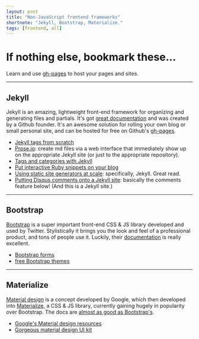 ```yaml
---
layout: post
title: "Non-JavaScript frontend frameworks"
shortnote: "Jekyll, Bootstrap, Materialize."
tags: [frontend, all]
---
```

# If nothing else, bookmark these...
Learn and use [gh-pages](https://pages.github.com/) to host your pages and sites.

<hr>

## Jekyll
Jekyll is an amazing, lightweight front-end framework for organizing and generating files and partials.
It's got [great documentation](https://jekyllrb.com/docs/home/) and was created by a Github founder. It's an awesome solution for rolling your own blog or small personal site, and can be hosted for free on Github's [gh-pages](https://pages.github.com/).

* [Jekyll tags from scratch](http://charliepark.org/tags-in-jekyll/)
* [Prose.io](http://prose.io/): create md files via a web interface that immediately show up on the appropriate Jekyll site (or just to the appropriate repository).
* [Tags and categories with Jekyll](http://www.minddust.com/post/tags-and-categories-on-github-pages/)
* [Put interactive Ruby snippets on your blog](http://blog.klipse.tech/ruby/2016/06/20/blog-ruby.html)
* [Using static site generators at scale](https://www.smashingmagazine.com/2016/08/using-a-static-site-generator-at-scale-lessons-learned/): specifically, Jekyll. Great read.
* [Putting Disqus comments onto a Jekyll site](http://estherleytush.com/2016/06/25/adding-comments-to-jekyll-site.html): basically the comments feature below! (And this is a Jekyll site.)

<hr>

## Bootstrap
[Bootstrap](http://getbootstrap.com/) is a super important front-end CSS & JS library developed and used by Twitter. Stylistically it brings you the look and feel of a professional product, and tons of people use it. Luckily, their [documentation](http://getbootstrap.com/components/) is really excellent.

* [Bootstrap forms](https://bootstrapbay.com/blog/working-bootstrap-contact-form/)
* [free Bootstrap themes](http://bootswatch.com/)

<hr>

## Materialize
[Material design](https://material.google.com/#introduction-goals) is a concept developed by Google, which then developed into [Materialize](http://materializecss.com/), a CSS & JS library, currently gaining hugely in popularity over Bootstrap. The docs are [almost as good as Bootstrap's](http://materializecss.com/).

* [Google's Material design resources](https://design.google.com/resources/?gclid=CjwKEAjwrIa9BRD5_dvqqazMrFESJACdv27Gv73GA7-ZeNdzg3VtJ5iOujUMXSEvO0bTQMb7hnqr3xoCiq7w_wcB#resizer)
* [Gorgeous material design UI kit](http://www.creative-tim.com/live/material-kit)
